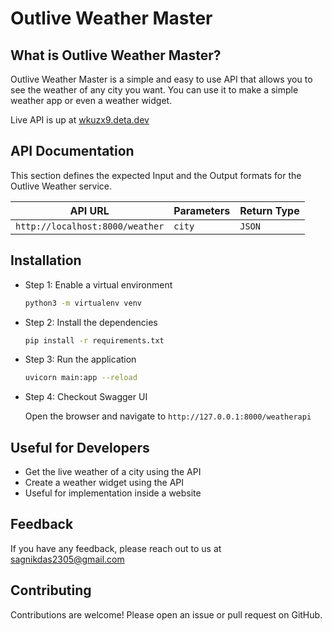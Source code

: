 # Outlive Weather Master

## What is Outlive Weather Master?

Outlive Weather Master is a simple and easy to use API that allows you to see the weather of any city you want. You can use it to make a simple weather app or even a weather widget.

Live API is up at [wkuzx9.deta.dev](https://wkuzx9.deta.dev/weatherapi)

## API Documentation

This section defines the expected Input and the Output formats for the Outlive Weather service.

| API URL | Parameters | Return Type |
|---------|------------|--------------|
`http://localhost:8000/weather` | `city` | `JSON`|

## Installation

- Step 1: Enable a virtual environment

    ```bash
    python3 -m virtualenv venv
    ```

- Step 2: Install the dependencies

    ```bash
    pip install -r requirements.txt
    ```

- Step 3: Run the application

    ```bash
    uvicorn main:app --reload
    ```

- Step 4: Checkout Swagger UI

    Open the browser and navigate to `http://127.0.0.1:8000/weatherapi`

## Useful for Developers

- Get the live weather of a city using the API
- Create a weather widget using the API
- Useful for implementation inside a website

## Feedback

If you have any feedback, please reach out to us at sagnikdas2305@gmail.com

## Contributing

Contributions are welcome! Please open an issue or pull request on GitHub.
